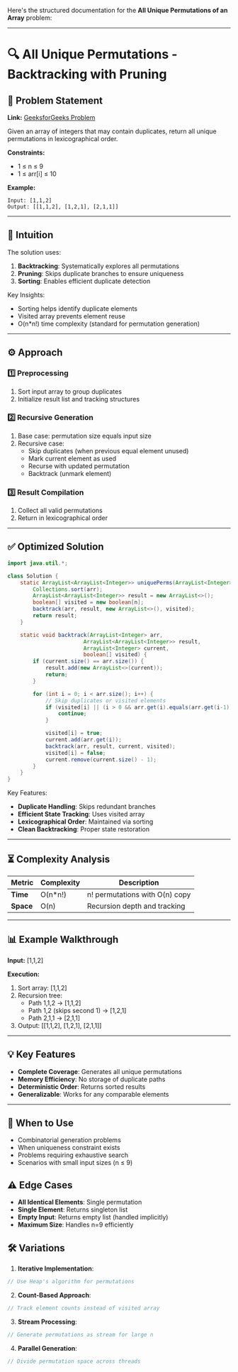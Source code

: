 Here's the structured documentation for the **All Unique Permutations of an Array** problem:

---

# 🔍 All Unique Permutations - Backtracking with Pruning

## 📜 Problem Statement
**Link:** [GeeksforGeeks Problem](https://www.geeksforgeeks.org/problems/all-unique-permutations-of-an-array/1?page=2&company=Google&sortBy=latest)

Given an array of integers that may contain duplicates, return all unique permutations in lexicographical order.

**Constraints:**
- 1 ≤ n ≤ 9
- 1 ≤ arr[i] ≤ 10

**Example:**
```text
Input: [1,1,2]
Output: [[1,1,2], [1,2,1], [2,1,1]]
```

---

## 🧠 Intuition
The solution uses:
1. **Backtracking**: Systematically explores all permutations
2. **Pruning**: Skips duplicate branches to ensure uniqueness
3. **Sorting**: Enables efficient duplicate detection

Key Insights:
- Sorting helps identify duplicate elements
- Visited array prevents element reuse
- O(n*n!) time complexity (standard for permutation generation)

---

## ⚙️ Approach
### **1️⃣ Preprocessing**
1. Sort input array to group duplicates
2. Initialize result list and tracking structures

### **2️⃣ Recursive Generation**
1. Base case: permutation size equals input size
2. Recursive case:
   - Skip duplicates (when previous equal element unused)
   - Mark current element as used
   - Recurse with updated permutation
   - Backtrack (unmark element)

### **3️⃣ Result Compilation**
1. Collect all valid permutations
2. Return in lexicographical order

---

## ✅ Optimized Solution
```java
import java.util.*;

class Solution {
    static ArrayList<ArrayList<Integer>> uniquePerms(ArrayList<Integer> arr, int n) {
        Collections.sort(arr);
        ArrayList<ArrayList<Integer>> result = new ArrayList<>();
        boolean[] visited = new boolean[n];
        backtrack(arr, result, new ArrayList<>(), visited);
        return result;
    }

    static void backtrack(ArrayList<Integer> arr, 
                        ArrayList<ArrayList<Integer>> result,
                        ArrayList<Integer> current, 
                        boolean[] visited) {
        if (current.size() == arr.size()) {
            result.add(new ArrayList<>(current));
            return;
        }

        for (int i = 0; i < arr.size(); i++) {
            // Skip duplicates or visited elements
            if (visited[i] || (i > 0 && arr.get(i).equals(arr.get(i-1)) && !visited[i-1])) {
                continue;
            }

            visited[i] = true;
            current.add(arr.get(i));
            backtrack(arr, result, current, visited);
            visited[i] = false;
            current.remove(current.size() - 1);
        }
    }
}
```

Key Features:
- **Duplicate Handling**: Skips redundant branches
- **Efficient State Tracking**: Uses visited array
- **Lexicographical Order**: Maintained via sorting
- **Clean Backtracking**: Proper state restoration

---

## ⏳ Complexity Analysis
| Metric          | Complexity | Description |
|-----------------|------------|-------------|
| **Time**        | O(n*n!)    | n! permutations with O(n) copy |
| **Space**       | O(n)       | Recursion depth and tracking |

---

## 📊 Example Walkthrough

**Input:** [1,1,2]

**Execution:**
1. Sort array: [1,1,2]
2. Recursion tree:
   - Path 1,1,2 → [1,1,2]
   - Path 1,2 (skips second 1) → [1,2,1]
   - Path 2,1,1 → [2,1,1]
3. Output: [[1,1,2], [1,2,1], [2,1,1]]

---

## 💡 Key Features
- **Complete Coverage**: Generates all unique permutations
- **Memory Efficiency**: No storage of duplicate paths
- **Deterministic Order**: Returns sorted results
- **Generalizable**: Works for any comparable elements

---

## 🚀 When to Use
- Combinatorial generation problems
- When uniqueness constraint exists
- Problems requiring exhaustive search
- Scenarios with small input sizes (n ≤ 9)

## ⚠️ Edge Cases
- **All Identical Elements**: Single permutation
- **Single Element**: Returns singleton list
- **Empty Input**: Returns empty list (handled implicitly)
- **Maximum Size**: Handles n=9 efficiently

## 🛠 Variations
1. **Iterative Implementation**:
```java
// Use Heap's algorithm for permutations
```

2. **Count-Based Approach**:
```java
// Track element counts instead of visited array
```

3. **Stream Processing**:
```java
// Generate permutations as stream for large n
```

4. **Parallel Generation**:
```java
// Divide permutation space across threads
```